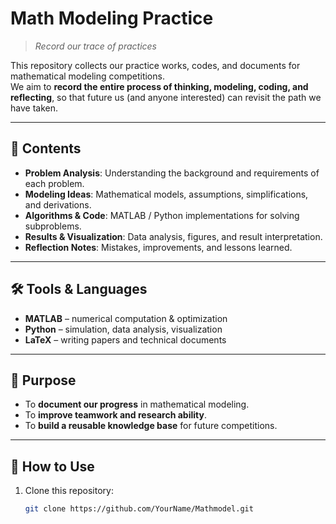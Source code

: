 # Math Modeling Practice

> *Record our trace of practices*  

This repository collects our practice works, codes, and documents for mathematical modeling competitions.  
We aim to **record the entire process of thinking, modeling, coding, and reflecting**, so that future us (and anyone interested) can revisit the path we have taken.

---

## 📌 Contents
- **Problem Analysis**: Understanding the background and requirements of each problem.  
- **Modeling Ideas**: Mathematical models, assumptions, simplifications, and derivations.  
- **Algorithms & Code**: MATLAB / Python implementations for solving subproblems.  
- **Results & Visualization**: Data analysis, figures, and result interpretation.  
- **Reflection Notes**: Mistakes, improvements, and lessons learned.

---

## 🛠 Tools & Languages
- **MATLAB** – numerical computation & optimization  
- **Python** – simulation, data analysis, visualization  
- **LaTeX** – writing papers and technical documents  

---

## 🚀 Purpose
- To **document our progress** in mathematical modeling.  
- To **improve teamwork and research ability**.  
- To **build a reusable knowledge base** for future competitions.  

---

## 📖 How to Use
1. Clone this repository:
   ```bash
   git clone https://github.com/YourName/Mathmodel.git
